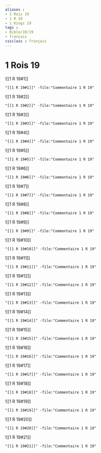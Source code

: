 ```yaml
---
aliases : 
- 1 Rois 19
- 1 R 19
- 1 Kings 19
tags : 
- Bible/1R/19
- français
cssclass : français
---
```


# 1 Rois 19

![[1 R 19#1]]

```query
"[[1 R 19#1]]" -file:"Commentaire 1 R 19"
```

![[1 R 19#2]]

```query
"[[1 R 19#2]]" -file:"Commentaire 1 R 19"
```

![[1 R 19#3]]

```query
"[[1 R 19#3]]" -file:"Commentaire 1 R 19"
```

![[1 R 19#4]]

```query
"[[1 R 19#4]]" -file:"Commentaire 1 R 19"
```

![[1 R 19#5]]

```query
"[[1 R 19#5]]" -file:"Commentaire 1 R 19"
```

![[1 R 19#6]]

```query
"[[1 R 19#6]]" -file:"Commentaire 1 R 19"
```

![[1 R 19#7]]

```query
"[[1 R 19#7]]" -file:"Commentaire 1 R 19"
```

![[1 R 19#8]]

```query
"[[1 R 19#8]]" -file:"Commentaire 1 R 19"
```

![[1 R 19#9]]

```query
"[[1 R 19#9]]" -file:"Commentaire 1 R 19"
```

![[1 R 19#10]]

```query
"[[1 R 19#10]]" -file:"Commentaire 1 R 19"
```

![[1 R 19#11]]

```query
"[[1 R 19#11]]" -file:"Commentaire 1 R 19"
```

![[1 R 19#12]]

```query
"[[1 R 19#12]]" -file:"Commentaire 1 R 19"
```

![[1 R 19#13]]

```query
"[[1 R 19#13]]" -file:"Commentaire 1 R 19"
```

![[1 R 19#14]]

```query
"[[1 R 19#14]]" -file:"Commentaire 1 R 19"
```

![[1 R 19#15]]

```query
"[[1 R 19#15]]" -file:"Commentaire 1 R 19"
```

![[1 R 19#16]]

```query
"[[1 R 19#16]]" -file:"Commentaire 1 R 19"
```

![[1 R 19#17]]

```query
"[[1 R 19#17]]" -file:"Commentaire 1 R 19"
```

![[1 R 19#18]]

```query
"[[1 R 19#18]]" -file:"Commentaire 1 R 19"
```

![[1 R 19#19]]

```query
"[[1 R 19#19]]" -file:"Commentaire 1 R 19"
```

![[1 R 19#20]]

```query
"[[1 R 19#20]]" -file:"Commentaire 1 R 19"
```

![[1 R 19#21]]

```query
"[[1 R 19#21]]" -file:"Commentaire 1 R 19"
```

